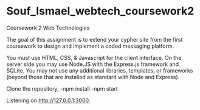 # Souf_Ismael_webtech_coursework2
Coursework 2 Web Technologies

The goal of this assignment is to extend your cypher site from the first coursework to design and implement a coded messaging platform.

You must use HTML, CSS, & Javascript for the client interface. On the server side you may use Node.JS with the Express.js framework and SQLite. You may not use any additional libraries, templates, or frameworks (beyond those that are installed as standard with Node and Express).

Clone the repository,
-npm install
-npm start

Listening on http://127.0.0.1:3000.
